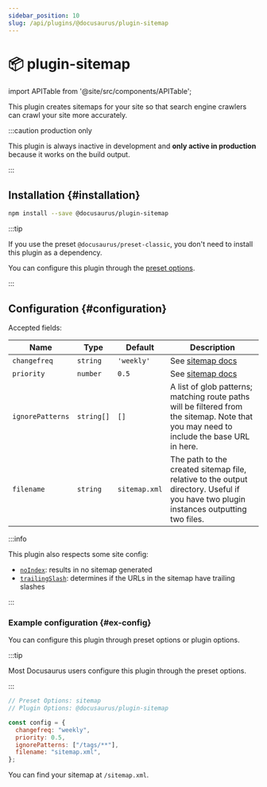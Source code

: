 ```yaml
---
sidebar_position: 10
slug: /api/plugins/@docusaurus/plugin-sitemap
---
```


# 📦 plugin-sitemap

import APITable from '@site/src/components/APITable';

This plugin creates sitemaps for your site so that search engine crawlers can crawl your site more accurately.

:::caution production only

This plugin is always inactive in development and **only active in production** because it works on the build output.

:::

## Installation {#installation}

```bash npm2yarn
npm install --save @docusaurus/plugin-sitemap
```

:::tip

If you use the preset `@docusaurus/preset-classic`, you don't need to install this plugin as a dependency.

You can configure this plugin through the [preset options](#ex-config-preset).

:::

## Configuration {#configuration}

Accepted fields:

<APITable>

| Name | Type | Default | Description |
| --- | --- | --- | --- |
| `changefreq` | `string` | `'weekly'` | See [sitemap docs](https://www.sitemaps.org/protocol.html#xmlTagDefinitions) |
| `priority` | `number` | `0.5` | See [sitemap docs](https://www.sitemaps.org/protocol.html#xmlTagDefinitions) |
| `ignorePatterns` | `string[]` | `[]` | A list of glob patterns; matching route paths will be filtered from the sitemap. Note that you may need to include the base URL in here. |
| `filename` | `string` | `sitemap.xml` | The path to the created sitemap file, relative to the output directory. Useful if you have two plugin instances outputting two files. |

</APITable>

:::info

This plugin also respects some site config:

- [`noIndex`](../docusaurus.config.js.md#noIndex): results in no sitemap generated
- [`trailingSlash`](../docusaurus.config.js.md#trailingSlash): determines if the URLs in the sitemap have trailing slashes

:::

### Example configuration {#ex-config}

You can configure this plugin through preset options or plugin options.

:::tip

Most Docusaurus users configure this plugin through the preset options.

:::

```js config-tabs
// Preset Options: sitemap
// Plugin Options: @docusaurus/plugin-sitemap

const config = {
  changefreq: "weekly",
  priority: 0.5,
  ignorePatterns: ["/tags/**"],
  filename: "sitemap.xml",
};
```

You can find your sitemap at `/sitemap.xml`.
